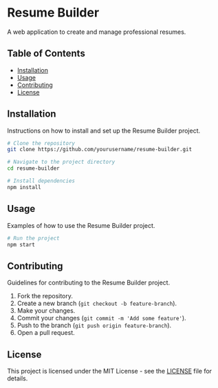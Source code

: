 # Resume Builder

A web application to create and manage professional resumes.

## Table of Contents

- [Installation](#installation)
- [Usage](#usage)
- [Contributing](#contributing)
- [License](#license)

## Installation

Instructions on how to install and set up the Resume Builder project.

```bash
# Clone the repository
git clone https://github.com/yourusername/resume-builder.git

# Navigate to the project directory
cd resume-builder

# Install dependencies
npm install
```

## Usage

Examples of how to use the Resume Builder project.

```bash
# Run the project
npm start
```

## Contributing

Guidelines for contributing to the Resume Builder project.

1. Fork the repository.
2. Create a new branch (`git checkout -b feature-branch`).
3. Make your changes.
4. Commit your changes (`git commit -m 'Add some feature'`).
5. Push to the branch (`git push origin feature-branch`).
6. Open a pull request.

## License

This project is licensed under the MIT License - see the [LICENSE](LICENSE) file for details.
